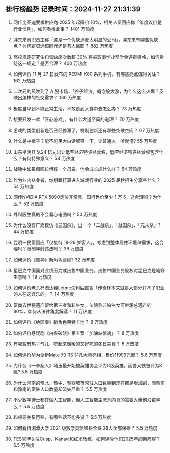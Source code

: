 
## 排行榜趋势 记录时间：2024-11-27 21:31:39
  
  1. 网传比亚迪要求供应商 2025 年起降价 10%，相关人员回应称「年度议价是行业惯例」，如何看待此事？ 1401 万热度
    
  2. 胖东来离职员工称「这是一个优缺点都太明显的公司」，胖东来有哪些优缺点？为何薪资远超同行还是有人离职？ 882 万热度
    
  3. 高校规定研究生扫雪缺席次数超 30% 将被取消学业奖学金评审资格，如何看待这一规定？是否合理？ 400 万热度
    
  4. 如何评价 11 月 27 日发布的 REDMI K80 系列手机，有哪些亮点值得关注？ 162 万热度
    
  5. 二次元的风吹到了 A 股市场，「谷子经济」概念股大涨，为什么这么火爆？反映出怎样的社交需求？ 130 万热度
    
  6. 极度自卑到不能正常生活，不敢走到人群中去怎么办？ 73 万热度
    
  7. 想要开发一款「匠心游戏」，有什么大道至简的道理？ 70 万热度
    
  8. 游戏的类型创新是否已经停滞了，机制创新还有哪些突破空间？ 67 万热度
    
  9. 什么是中微子？能不能用大白话解释一下，让普通人一听就懂? 55 万热度
    
  10. 山东平阴县 9.24 亿元出让低空经济特许经营权，低空经济特许经营权包含什么？有何特殊意义？ 54 万热度
    
  11. 战锤中如果佩图拉博有一个母亲，他会成长成什么样？ 54 万热度
    
  12. 作为业内从业者，你想跟打算进入游戏行业的 2025 届秋招生分享些什么？ 54 万热度
    
  13. 网传NVIDIA RTX 5090定价非常高，国行售价至少 1 万 5，这合理吗？为什么？ 52 万热度
    
  14. 外科医生真的不会看心电图吗？ 50 万热度
    
  15. 为什么没有厂商模仿《三国杀》，出一个「二战杀」、「战国杀」、「元末杀」? 44 万热度
    
  16. 昆明一民宿回应「仅接待 18-26 岁客人」，考虑到整体居住环境和需求，这合理吗？限制年龄违法吗？ 39 万热度
    
  17. 如何评价《原神》新角色蓝砚? 32 万热度
    
  18. 星巴克中国面对业绩压力或出售中国业务，出售中国业务股权对星巴克是笔好生意吗？ 19 万热度
    
  19. 如何评价老头杯淘汰赛Letme失利后直言「传奇杯本来就是大部分打不了职业的人在这娱乐的」？ 14 万热度
    
  20. 富商去世将遗产留给第三者和私生女，法院称非婚生女可继承总遗产的 80%，如何从法律角度解读？ 11 万热度
    
  21. 如何评价《绝区零》新角色莱特卡池？ 8 万热度
    
  22. 如何评价悬疑剧《白夜破晓》第五案「加油站惊魂」？ 8 万热度
    
  23. 有哪些有热乎气儿，吃起来暖暖的又好吃的冬日美食？ 6 万热度
    
  24. 如何评价华为全新Mate 70 RS 非凡大师亮相，售价11999元起？ 5.6 万热度
    
  25. 为什么《一拳超人》埼玉最开始被英雄协会评为C级英雄，而警犬侠被评为S级? 5.6 万热度
    
  26. 为什么河南的豫北、豫中、豫西城市常驻人口数量到现在都是增加的，而豫东和豫南的常驻人口数量却流失严重？ 5.5 万热度
    
  27. 不少数学博士都在做人工智能，但人工智能主流方向真的需要大量前沿数学么？ 5.5 万热度
    
  28. 和领导关系再熟，有哪些话不能多说？ 5.5 万热度
    
  29. 如何看待湘潭大学 2021 级数学类韶峰班全班 26人全部保研？ 5.5 万热度
    
  30. TES官博关注Crisp、Kanavi和红米教练，如何评价他们2025年的新阵容？ 5.5 万热度
    